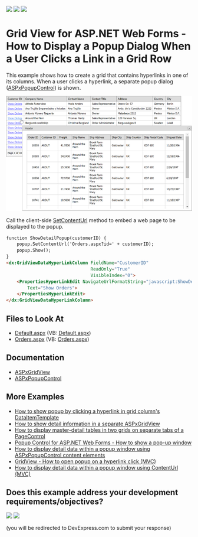 <!-- default badges list -->
[![](https://img.shields.io/badge/Open_in_DevExpress_Support_Center-FF7200?style=flat-square&logo=DevExpress&logoColor=white)](https://supportcenter.devexpress.com/ticket/details/E2193)
[![](https://img.shields.io/badge/📖_How_to_use_DevExpress_Examples-e9f6fc?style=flat-square)](https://docs.devexpress.com/GeneralInformation/403183)
[![](https://img.shields.io/badge/💬_Leave_Feedback-feecdd?style=flat-square)](#does-this-example-address-your-development-requirementsobjectives)
<!-- default badges end -->

# Grid View for ASP.NET Web Forms - How to Display a Popup Dialog When a User Clicks a Link in a Grid Row

This example shows how to create a grid that contains hyperlinks in one of its columns. When a user clicks a hyperlink, a separate popup dialog ([ASPxPopupControl](https://docs.devexpress.com/AspNet/DevExpress.Web.ASPxPopupControl)) is shown.

![A popup is displayed by clicking the grid column link](images/grid-with-popup-on-link-click.png)

Call the client-side [SetContentUrl](https://docs.devexpress.com/AspNet/js-ASPxClientPopupControlBase.SetContentUrl(url)) method to embed a web page to be displayed to the popup.

```aspx
function ShowDetailPopup(customerID) {
    popup.SetContentUrl('Orders.aspx?id=' + customerID);
    popup.Show();
}
<dx:GridViewDataHyperLinkColumn FieldName="CustomerID" 
                                ReadOnly="True" 
                                VisibleIndex="0">
    <PropertiesHyperLinkEdit NavigateUrlFormatString="javascript:ShowDetailPopup('{0}');"
        Text="Show Orders">
    </PropertiesHyperLinkEdit>
</dx:GridViewDataHyperLinkColumn>
```        

## Files to Look At

* [Default.aspx](./CS/ShowDetailInPopup/Default.aspx) (VB: [Default.aspx](./VB/ShowDetailInPopup/Default.aspx))
* [Orders.aspx](./CS/ShowDetailInPopup/Orders.aspx) (VB: [Orders.aspx](./VB/ShowDetailInPopup/Orders.aspx))


## Documentation

* [ASPxGridView](https://docs.devexpress.com/AspNet/DevExpress.Web.ASPxGridView)
* [ASPxPopupControl](https://docs.devexpress.com/AspNet/DevExpress.Web.ASPxPopupControl?p=netframework)

## More Examples

* [How to show popup by clicking a hyperlink in grid column's DataItemTemplate](https://github.com/DevExpress-Examples/how-to-show-popup-by-clicking-a-hyperlink-in-grid-columns-dataitemtemplate-e2270)
* [How to show detail information in a separate ASPxGridView](https://github.com/DevExpress-Examples/how-to-show-detail-information-in-a-separate-aspxgridview-e70)
* [How to display master-detail tables in two grids on separate tabs of a PageControl](https://github.com/DevExpress-Examples/how-to-display-master-detail-tables-in-two-grids-on-separate-tabs-of-a-pagecontrol-e1285)
* [Popup Control for ASP.NET Web Forms - How to show a pop-up window](https://github.com/DevExpress-Examples/web-forms-show-popup-window)
* [How to display detail data within a popup window using ASPxPopupControl content elements](https://github.com/DevExpress-Examples/how-to-display-detail-data-within-a-popup-window-using-aspxpopupcontrol-content-elements-e5202)
* [GridView - How to open popup on a hyperlink click (MVC)](https://github.com/DevExpress-Examples/gridview-how-to-open-popup-on-a-hyperlink-click-e20052)
* [How to display detail data within a popup window using ContentUrl (MVC)](https://github.com/DevExpress-Examples/how-to-display-detail-data-within-a-popup-window-using-contenturl-mvc-e20051)
<!-- feedback -->
## Does this example address your development requirements/objectives?

[<img src="https://www.devexpress.com/support/examples/i/yes-button.svg"/>](https://www.devexpress.com/support/examples/survey.xml?utm_source=github&utm_campaign=asp-net-web-forms-grid-display-popup-when-user-clicks-cell-link&~~~was_helpful=yes) [<img src="https://www.devexpress.com/support/examples/i/no-button.svg"/>](https://www.devexpress.com/support/examples/survey.xml?utm_source=github&utm_campaign=asp-net-web-forms-grid-display-popup-when-user-clicks-cell-link&~~~was_helpful=no)

(you will be redirected to DevExpress.com to submit your response)
<!-- feedback end -->
